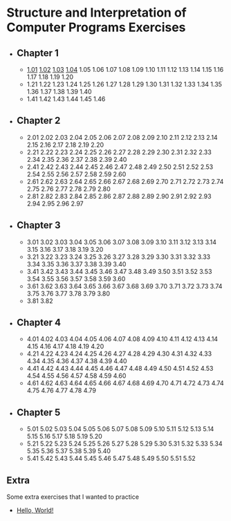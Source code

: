 # Structure and Interpretation of Computer Programs Exercises

- ## Chapter 1

  - [1.01](./Chapter-1/01.scm) [1.02](./Chapter-1/02.scm) [1.03](./Chapter-1/03.scm) [1.04](./Chapter-1/04.scm) 1.05 1.06 1.07 1.08 1.09 1.10 1.11 1.12 1.13 1.14 1.15 1.16 1.17 1.18 1.19 1.20
  - 1.21 1.22 1.23 1.24 1.25 1.26 1.27 1.28 1.29 1.30 1.31 1.32 1.33 1.34 1.35 1.36 1.37 1.38 1.39 1.40
  - 1.41 1.42 1.43 1.44 1.45 1.46

- ## Chapter 2

  - 2.01 2.02 2.03 2.04 2.05 2.06 2.07 2.08 2.09 2.10 2.11 2.12 2.13 2.14 2.15 2.16 2.17 2.18 2.19 2.20
  - 2.21 2.22 2.23 2.24 2.25 2.26 2.27 2.28 2.29 2.30 2.31 2.32 2.33 2.34 2.35 2.36 2.37 2.38 2.39 2.40
  - 2.41 2.42 2.43 2.44 2.45 2.46 2.47 2.48 2.49 2.50 2.51 2.52 2.53 2.54 2.55 2.56 2.57 2.58 2.59 2.60
  - 2.61 2.62 2.63 2.64 2.65 2.66 2.67 2.68 2.69 2.70 2.71 2.72 2.73 2.74 2.75 2.76 2.77 2.78 2.79 2.80
  - 2.81 2.82 2.83 2.84 2.85 2.86 2.87 2.88 2.89 2.90 2.91 2.92 2.93 2.94 2.95 2.96 2.97

- ## Chapter 3

  - 3.01 3.02 3.03 3.04 3.05 3.06 3.07 3.08 3.09 3.10 3.11 3.12 3.13 3.14 3.15 3.16 3.17 3.18 3.19 3.20
  - 3.21 3.22 3.23 3.24 3.25 3.26 3.27 3.28 3.29 3.30 3.31 3.32 3.33 3.34 3.35 3.36 3.37 3.38 3.39 3.40
  - 3.41 3.42 3.43 3.44 3.45 3.46 3.47 3.48 3.49 3.50 3.51 3.52 3.53 3.54 3.55 3.56 3.57 3.58 3.59 3.60
  - 3.61 3.62 3.63 3.64 3.65 3.66 3.67 3.68 3.69 3.70 3.71 3.72 3.73 3.74 3.75 3.76 3.77 3.78 3.79 3.80
  - 3.81 3.82

- ## Chapter 4

  - 4.01 4.02 4.03 4.04 4.05 4.06 4.07 4.08 4.09 4.10 4.11 4.12 4.13 4.14 4.15 4.16 4.17 4.18 4.19 4.20
  - 4.21 4.22 4.23 4.24 4.25 4.26 4.27 4.28 4.29 4.30 4.31 4.32 4.33 4.34 4.35 4.36 4.37 4.38 4.39 4.40
  - 4.41 4.42 4.43 4.44 4.45 4.46 4.47 4.48 4.49 4.50 4.51 4.52 4.53 4.54 4.55 4.56 4.57 4.58 4.59 4.60
  - 4.61 4.62 4.63 4.64 4.65 4.66 4.67 4.68 4.69 4.70 4.71 4.72 4.73 4.74 4.75 4.76 4.77 4.78 4.79

- ## Chapter 5

  - 5.01 5.02 5.03 5.04 5.05 5.06 5.07 5.08 5.09 5.10 5.11 5.12 5.13 5.14 5.15 5.16 5.17 5.18 5.19 5.20
  - 5.21 5.22 5.23 5.24 5.25 5.26 5.27 5.28 5.29 5.30 5.31 5.32 5.33 5.34 5.35 5.36 5.37 5.38 5.39 5.40
  - 5.41 5.42 5.43 5.44 5.45 5.46 5.47 5.48 5.49 5.50 5.51 5.52

## Extra

Some extra exercises that I wanted to practice

- [Hello, World!](./Extras/hello-world.scm)
